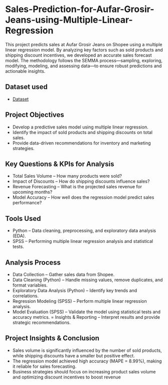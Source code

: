 # Sales-Prediction-for-Aufar-Grosir-Jeans-using-Multiple-Linear-Regression
This project predicts sales at Aufar Grosir Jeans on Shopee using a multiple linear regression model. By analyzing key factors such as sold products and shipping discount incentives, we developed an accurate sales forecast model. The methodology follows the SEMMA process—sampling, exploring, modifying, modeling, and assessing data—to ensure robust predictions and actionable insights.

## Dataset used
-  <a href="https://github.com/Melanie221/BikeSales_Dashboard/blob/main/Bike%20sales%20dataset.xlsx">Dataset</a>

## Project Objectives
- Develop a predictive sales model using multiple linear regression.
- Identify the impact of sold products and shipping discounts on total sales.
- Provide data-driven recommendations for inventory and marketing strategies.

## Key Questions & KPIs for Analysis
- Total Sales Volume – How many products were sold?
- Impact of Discounts – How do shipping discounts influence sales?
- Revenue Forecasting – What is the projected sales revenue for upcoming months?
- Model Accuracy – How well does the regression model predict sales performance?

## Tools Used
- Python – Data cleaning, preprocessing, and exploratory data analysis (EDA).
- SPSS – Performing multiple linear regression analysis and statistical tests.

 ## Analysis Process
- Data Collection – Gather sales data from Shopee.
- Data Cleaning (Python) – Handle missing values, remove duplicates, and format variables.
- Exploratory Data Analysis (Python) – Identify key trends and correlations.
- Regression Modeling (SPSS) – Perform multiple linear regression analysis.
- Model Evaluation (SPSS) – Validate the model using statistical tests and accuracy metrics.
= Insights & Reporting – Interpret results and provide strategic recommendations.

## Project Insights & Conclusion
- Sales volume is significantly influenced by the number of sold products, while shipping discounts have a smaller but positive effect.
- The regression model achieved high accuracy (MAPE = 8.99%), making it reliable for sales forecasting.
- Business strategies should focus on increasing product sales volume and optimizing discount incentives to boost revenue​
